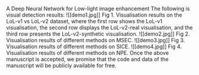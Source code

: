 A Deep Neural Network for Low-light image enhancement
The following is visual detection results:
![[demo1.jpg]]
Fig 1. Visualisation results on the LoL-v1 vs LoL-v2 dataset, where the first row shows the LoL-v1 visualisation, the second row displays the LoL-v2-real visualisation, and the third row presents the LoL-v2-synthetic visualisation.
![[demo2.jpg]]
Fig 2. Visualisation results of different methods on MSEC.
![[demo3.jpg]]
Fig 3. Visualisation results of different methods on SICE.
![[demo4.jpg]]
Fig 4. Visualisation results of different methods on NPE.
Once the above manuscript is accepted, we promise that the code and data of the manuscript will be publicly available for free.
